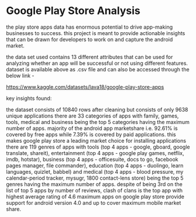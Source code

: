 # Google Play Store Analysis


the play store apps data has enormous potential to drive app-making businesses to success. this project is meant to provide actionable insights that can be drawn for developers to work on and capture the android market.

the data set used contains 13 different attributes that can be used for analyzing whether an app will be successful or not using different features.
dataset is available above as .csv file and can also be accessed through the below link -

https://www.kaggle.com/datasets/lava18/google-play-store-apps


key insights found:

the dataset consists of 10840 rows after cleaning but consists of only 9638 unique applications
there are 33 categories of apps with family, games, tools, medical and business being the top 5 categories having the maximum number of apps.
majority of the android app marketshare i.e. 92.61% is covered by free apps while 7.39% is covered by paid applications. this makes google play store a leading market choice for installing applications
there are 119 genres of apps with
tools (top 4 apps - google, gboard, google translate, shareit),
entertainment (top 4 apps - google play games, netflix, imdb, hotstar),
business (top 4 apps - officesuite, docs to go, facebook pages manager, file commander),
education (top 4 apps - duolingo, learn languages, quizlet, babbel) and
medical (top 4 apps - blood pressure, my calendar-period tracker, mysugr, 1800 contact-lens store)
being the top 5 genres having the maximum number of apps.
despite of being 3rd on the list of top 5 apps by number of reviews, clash of clans is the top app with highest average rating of 4.6
maximum apps on google play store provide support for android version 4.0 and up to cover maximum mobile market share.

